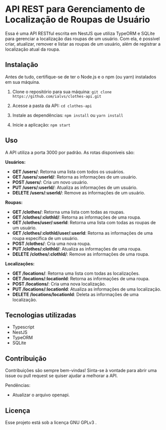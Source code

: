 # API REST para Gerenciamento de Localização de Roupas de Usuário

Essa é uma API RESTful escrita em NestJS que utiliza TypeORM e SQLite para gerenciar a localização das roupas de um usuário. Com ela, é possível criar, atualizar, remover e listar as roupas de um usuário, além de registrar a localização atual da roupa.

## Instalação

Antes de tudo, certifique-se de ter o Node.js e o npm (ou yarn) instalados em sua máquina.

1. Clone o repositório para sua máquina:
`git clone https://github.com/ialvs/clothes-api.git`

2. Acesse a pasta da API:
`cd clothes-api`

3. Instale as dependências:
`npm install` ou `yarn install`

4. Inicie a aplicação:
`npm start`

## Uso

A API utiliza a porta 3000 por padrão. As rotas disponíveis são:

**Usuários:**

- **GET /users/**: Retorna uma lista com todos os usuários.
- **GET /users/:userId/**: Retorna as informações de um usuário.
- **POST /users/**: Cria um novo usuário.
- **PUT /users/:userId/**: Atualiza as informações de um usuário.
- **DELETE /users/:userId/**: Remove as informações de um usuário.

**Roupas:**
- **GET /clothes/**: Retorna uma lista com todas as roupas.
- **GET /clothes/:clothId/**: Retorna as informações de uma roupa.
- **GET /clothes/user/:userId**: Retorna uma lista com todas as roupas de um usuário.
- **GET /clothes/:clothId/user/:userId**: Retorna as informações de uma roupa específica de um usuário.
- **POST /clothes/**: Cria uma nova roupa.
- **PUT /clothes/:clothId/**: Atualiza as informações de uma roupa.
- **DELETE /clothes/:clothId/**: Remove as informações de uma roupa.

**Localizações:**
- **GET /locations/**: Retorna uma lista com todas as localizações.
- **GET /locations/:locationId**: Retorna as informações de uma roupa.
- **POST /locations/**: Cria uma nova localização.
- **PUT /locations/:locationId**: Atualiza as informações de uma localização.
- **DELETE /locations/locationId**: Deleta as informações de uma localização.

## Tecnologias utilizadas

- Typescript
- NestJS
- TypeORM
- SQLite

## Contribuição

Contribuições são sempre bem-vindas! Sinta-se à vontade para abrir uma issue ou pull request se quiser ajudar a melhorar a API.

Pendências: 
- Atualizar o arquivo openapi.

## Licença

Esse projeto está sob a licença GNU GPLv3 .
